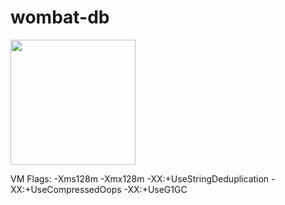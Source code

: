 # wombat-db
<img src="http://www.abc.net.au/news/image/1649534-3x2-940x627.jpg" width="200px"/>

VM Flags: -Xms128m -Xmx128m -XX:+UseStringDeduplication -XX:+UseCompressedOops -XX:+UseG1GC
